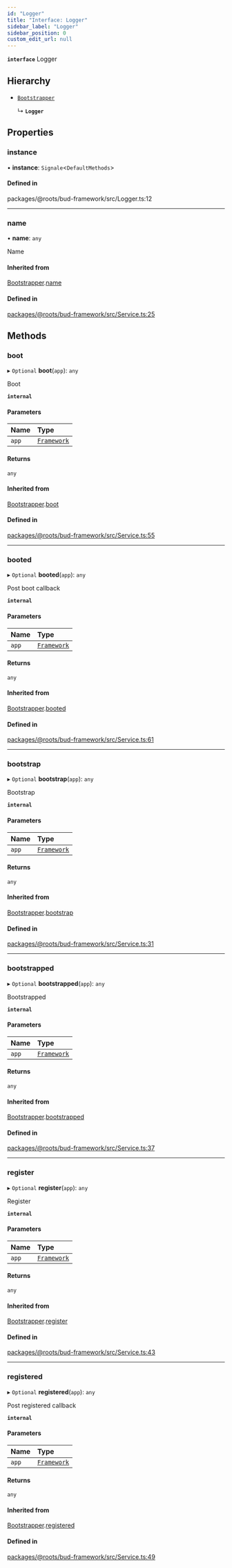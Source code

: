 ```yaml
---
id: "Logger"
title: "Interface: Logger"
sidebar_label: "Logger"
sidebar_position: 0
custom_edit_url: null
---
```


**`interface`** Logger

## Hierarchy

- [`Bootstrapper`](../classes/Bootstrapper.md)

  ↳ **`Logger`**

## Properties

### instance

• **instance**: `Signale`<`DefaultMethods`\>

#### Defined in

packages/@roots/bud-framework/src/Logger.ts:12

___

### name

• **name**: `any`

Name

#### Inherited from

[Bootstrapper](../classes/Bootstrapper.md).[name](../classes/Bootstrapper.md#name)

#### Defined in

[packages/@roots/bud-framework/src/Service.ts:25](https://github.com/roots/bud/blob/017bef370/packages/@roots/bud-framework/src/Service.ts#L25)

## Methods

### boot

▸ `Optional` **boot**(`app`): `any`

Boot

**`internal`**

#### Parameters

| Name | Type |
| :------ | :------ |
| `app` | [`Framework`](../classes/Framework.md) |

#### Returns

`any`

#### Inherited from

[Bootstrapper](../classes/Bootstrapper.md).[boot](../classes/Bootstrapper.md#boot)

#### Defined in

[packages/@roots/bud-framework/src/Service.ts:55](https://github.com/roots/bud/blob/017bef370/packages/@roots/bud-framework/src/Service.ts#L55)

___

### booted

▸ `Optional` **booted**(`app`): `any`

Post boot callback

**`internal`**

#### Parameters

| Name | Type |
| :------ | :------ |
| `app` | [`Framework`](../classes/Framework.md) |

#### Returns

`any`

#### Inherited from

[Bootstrapper](../classes/Bootstrapper.md).[booted](../classes/Bootstrapper.md#booted)

#### Defined in

[packages/@roots/bud-framework/src/Service.ts:61](https://github.com/roots/bud/blob/017bef370/packages/@roots/bud-framework/src/Service.ts#L61)

___

### bootstrap

▸ `Optional` **bootstrap**(`app`): `any`

Bootstrap

**`internal`**

#### Parameters

| Name | Type |
| :------ | :------ |
| `app` | [`Framework`](../classes/Framework.md) |

#### Returns

`any`

#### Inherited from

[Bootstrapper](../classes/Bootstrapper.md).[bootstrap](../classes/Bootstrapper.md#bootstrap)

#### Defined in

[packages/@roots/bud-framework/src/Service.ts:31](https://github.com/roots/bud/blob/017bef370/packages/@roots/bud-framework/src/Service.ts#L31)

___

### bootstrapped

▸ `Optional` **bootstrapped**(`app`): `any`

Bootstrapped

**`internal`**

#### Parameters

| Name | Type |
| :------ | :------ |
| `app` | [`Framework`](../classes/Framework.md) |

#### Returns

`any`

#### Inherited from

[Bootstrapper](../classes/Bootstrapper.md).[bootstrapped](../classes/Bootstrapper.md#bootstrapped)

#### Defined in

[packages/@roots/bud-framework/src/Service.ts:37](https://github.com/roots/bud/blob/017bef370/packages/@roots/bud-framework/src/Service.ts#L37)

___

### register

▸ `Optional` **register**(`app`): `any`

Register

**`internal`**

#### Parameters

| Name | Type |
| :------ | :------ |
| `app` | [`Framework`](../classes/Framework.md) |

#### Returns

`any`

#### Inherited from

[Bootstrapper](../classes/Bootstrapper.md).[register](../classes/Bootstrapper.md#register)

#### Defined in

[packages/@roots/bud-framework/src/Service.ts:43](https://github.com/roots/bud/blob/017bef370/packages/@roots/bud-framework/src/Service.ts#L43)

___

### registered

▸ `Optional` **registered**(`app`): `any`

Post registered callback

**`internal`**

#### Parameters

| Name | Type |
| :------ | :------ |
| `app` | [`Framework`](../classes/Framework.md) |

#### Returns

`any`

#### Inherited from

[Bootstrapper](../classes/Bootstrapper.md).[registered](../classes/Bootstrapper.md#registered)

#### Defined in

[packages/@roots/bud-framework/src/Service.ts:49](https://github.com/roots/bud/blob/017bef370/packages/@roots/bud-framework/src/Service.ts#L49)
